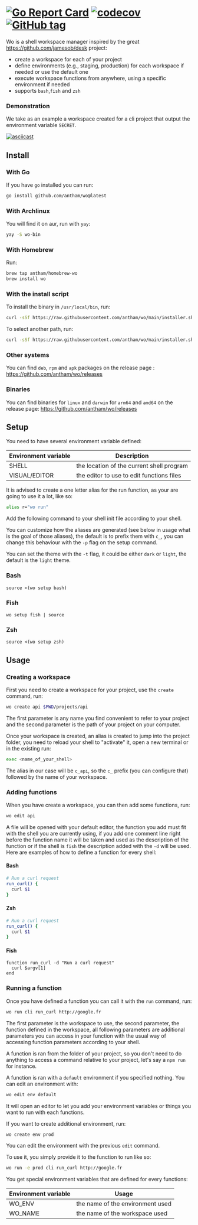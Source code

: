 # [![Go Report Card](https://goreportcard.com/badge/github.com/antham/wo)](https://goreportcard.com/report/github.com/antham/wo) [![codecov](https://codecov.io/gh/antham/wo/graph/badge.svg?token=l5zT9434GU)](https://codecov.io/gh/antham/wo) [![GitHub tag](https://img.shields.io/github/tag/antham/wo.svg)]()

Wo is a shell workspace manager inspired by the great https://github.com/jamesob/desk project:
* create a workspace for each of your project
* define environments (e.g., staging, production) for each workspace if needed or use the default one
* execute workspace functions from anywhere, using a specific environment if needed
* supports `bash`,`fish` and `zsh`

### Demonstration

We take as an example a workspace created for a cli project that output the environment variable `SECRET`.

[![asciicast](https://asciinema.org/a/yGEwo4mv3bNcmTM3YC0oD4kfN.svg)](https://asciinema.org/a/yGEwo4mv3bNcmTM3YC0oD4kfN)

## Install

### With Go

If you have `go` installed you can run:

``` sh
go install github.com/antham/wo@latest
```

### With Archlinux

You will find it on aur, run with `yay`:

``` sh
yay -S wo-bin
```

### With Homebrew

Run:

``` sh
brew tap antham/homebrew-wo
brew install wo
```

### With the install script

To install the binary in `/usr/local/bin`, run:

``` sh
curl -sSf https://raw.githubusercontent.com/antham/wo/main/installer.sh | sudo sh
```

To select another path, run:

``` sh
curl -sSf https://raw.githubusercontent.com/antham/wo/main/installer.sh | sh -s -- -o "<install_path>"
```

### Other systems

You can find `deb`, `rpm` and `apk` packages on the release page : https://github.com/antham/wo/releases

### Binaries

You can find binaries for `linux` and `darwin` for `arm64` and `amd64` on the release page: https://github.com/antham/wo/releases

## Setup

You need to have several environment variable defined:

| Environment variable | Description                               |
|----------------------|-------------------------------------------|
| SHELL                | the location of the current shell program |
| VISUAL/EDITOR        | the editor to use to edit functions files |

It is advised to create a one letter alias for the run function, as your are going to use it a lot, like so:
``` sh
alias r="wo run"
```

Add the following command to your shell init file according to your shell.

You can customize how the aliases are generated (see below in usage what is the goal of those aliases), the default is to prefix them with `c_`, you can change this behaviour with the `-p` flag on the setup command.

You can set the theme with the `-t` flag, it could be either `dark` or `light`, the default is the `light` theme.

### Bash

`source <(wo setup bash)`

### Fish

`wo setup fish | source`

### Zsh

`source <(wo setup zsh)`

## Usage

### Creating a workspace

First you need to create a workspace for your project, use the `create` command, run:
``` sh
wo create api $PWD/projects/api
```

The first parameter is any name you find convenient to refer to your project and the second parameter is the path of your project on your computer.


Once your workspace is created, an alias is created to jump into the project folder, you need to reload your shell to "activate" it, open a new terminal or in the existing run:

``` sh
exec <name_of_your_shell>
```

The alias in our case will be `c_api`, so the `c_` prefix (you can configure that) followed by the name of your workspace.


### Adding functions

When you have create a workspace, you can then add some functions, run:

``` sh
wo edit api
```

A file will be opened with your default editor, the function you add must fit with the shell you are currently using, if you add one comment line right before the function name it will be taken and used as the description of the function or if the shell is `fish` the description added with the `-d` will be used. 
Here are examples of how to define a function for every shell:

#### Bash
``` bash
# Run a curl request
run_curl() {
  curl $1
}
```

#### Zsh

``` zsh
# Run a curl request
run_curl() {
  curl $1
}
```

#### Fish

``` fish
function run_curl -d "Run a curl request"
  curl $argv[1]
end
```

### Running a function

Once you have defined a function you can call it with the `run` command, run:

``` sh
wo run cli run_curl http://google.fr
```

The first parameter is the workspace to use, the second parameter, the function defined in the workspace, all following parameters are additional parameters you can access in your function with the usual way of accessing function parameters according to your shell.


A function is ran from the folder of your project, so you don't need to do anything to access a command relative to your project, let's say a `npm run` for instance.

A function is ran with a `default` environment if you specified nothing. You can edit an environment with:

``` sh
wo edit env default
```

It will open an editor to let you add your environment variables or things you want to run with each functions.

If you want to create additional environment, run:

``` sh
wo create env prod
```

You can edit the environment with the previous `edit` command.

To use it, you simply provide it to the function to run like so:

``` sh
wo run -e prod cli run_curl http://google.fr
```

You get special environment variables that are defined for every functions:

| Environment variable | Usage                            |
|----------------------|----------------------------------|
| WO_ENV               | the name of the environment used |
| WO_NAME              | the name of the workspace used   |

